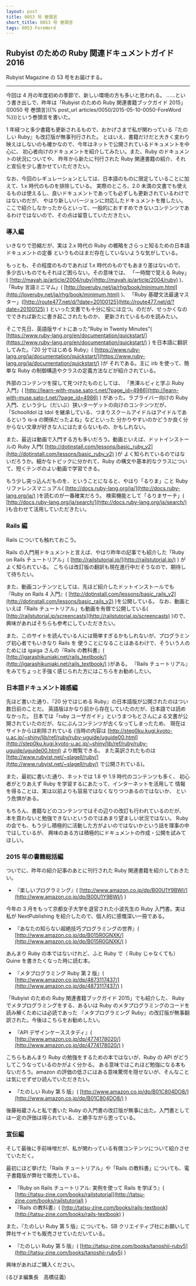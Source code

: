 ```yaml
---
layout: post
title: 0053 号 巻頭言
short_title: 0053 号 巻頭言
tags: 0053 ForeWord
---
```



## Rubyist のための Ruby 関連ドキュメントガイド 2016

Rubyist Magazine の 53 号をお届けする。

----

今回は 4 月の年度初めの季節で、新しい環境の方も多いと思われる。
……という書き出しで、昨年は「Rubyist のための Ruby 関連書籍ブックガイド 2015」([0050 号 巻頭言]({% post_url articles/0050/2015-05-10-0050-ForeWord %}))という巻頭言を書いた。

1 年経つと多少書籍も更新されるもので、おかげさまで私が関わっている『たのしい Ruby』も改訂版が無事刊行された。
とはいえ、書籍だけだと大きく変わり映えはしないのも確かなので、今年はネットで公開されているドキュメントを中心に、
初心者向けのドキュメントを紹介してみたい。また、Ruby のドキュメントの状況についてや、
昨年から新たに刊行された Ruby 関連書籍の紹介、それと宣伝を少し書かせていただきたい。

なお、今回のレギュレーションとしては、日本語のものに限定していることに加えて、1.x 時代のものを排除している。
実際のところ、2.0 未満の文書でも使えるものは使えるし、良いドキュメントであっても必ずしも更新されているわけではないのだが、
やはり新しいバージョンに対応したドキュメントを推したい。
ここで紹介しなかったからといって、一般的におすすめできないコンテンツであるわけではないので、その点は留意していただきたい。

### 導入編

いきなりで恐縮だが、実は 2.x 時代の Ruby の概略をさらっと知るための日本語ドキュメントの定番
というものはまだ存在していないような気がしている。

もっとも、その程度のものであれば 1.x 時代のものでもあまり差はないので、
多少古いものでもそれほど困らない。その意味では、
「一時間で覚える Ruby」( [http://mayah.jp/article/2004/ruby](http://mayah.jp/article/2004/ruby) )、
「Ruby 言語ミニマム」( [http://loveruby.net/ja/rhg/book/minimum.html](http://loveruby.net/ja/rhg/book/minimum.html) )、
「Ruby 基礎文法最速マスター」([http://route477.net/d/?date=20100125](http://route477.net/d/?date=20100125) )
といった文書でも十分に役には立つ。のだが、せっかくなのでできれば新たに書き起こされたものか、
更新されているものを読みたい。

そこで先日、英語版サイトにあった"Ruby in Twenty Minutes"( [https://www.ruby-lang.org/en/documentation/quickstart/](https://www.ruby-lang.org/en/documentation/quickstart/) )
を日本語に翻訳してみた。『20 分ではじめる Ruby』( [https://www.ruby-lang.org/ja/documentation/quickstart/](https://www.ruby-lang.org/ja/documentation/quickstart/) )が
それである。主に irb を使って、簡単な Ruby の制御構造やクラスの定義方法などが紹介されている。

外部のコンテンツを探して見つけたものとしては、
「黒澤ルビィと学ぶ Ruby 入門」( [http://learn-with-muse.sato-t.net/?page_id=4986](http://learn-with-muse.sato-t.net/?page_id=4986) )
があった。ラブライバー向けの Ruby 入門、という少し（だいぶ）狭いターゲットの向けのコンテンツだが、
「SchoolIdol は Idol を継承している、つまりスクールアイドルはアイドルであるという is-a の関係だったよね」などといった
分かりやすいのかどうか良く分からない文章が好きな人にはたまらないもの、かもしれない。

また、最近は動画で入門する方も多いだろう。動画といえば、ドットインストールの Ruby 入門( [http://dotinstall.com/lessons/basic_ruby_v2](http://dotinstall.com/lessons/basic_ruby_v2) )が
よく知られているのではないだろうか。細かなトピックに分かれて、Ruby の構文や基本的なクラスについて、短くテンポのよい動画で学習できる。

もう少し突っ込んだものを、ということになると、やはり「るりま」こと Ruby リファレンスマニュアル( [http://docs.ruby-lang.org/ja/](http://docs.ruby-lang.org/ja/) )を読むのが一番確実だろう。
検索機能として「るりまサーチ」( [http://docs.ruby-lang.org/ja/search/](http://docs.ruby-lang.org/ja/search/) )も合わせて活用していただきたい。

### Rails 編

Rails についても触れておこう。

Rails の入門用ドキュメントと言えば、やはり昨年の記事でも紹介した「Ruby on Rails チュートリアル」( [http://railstutorial.jp/](http://railstutorial.jp/) ) がよく知られている。
こちらは改訂版の翻訳も現在進行中だそうなので、期待して待ちたい。

また、動画コンテンツとしては、先ほど紹介したドットインストールでも『Ruby on Rails 4 入門』( [http://dotinstall.com/lessons/basic_rails_v2](http://dotinstall.com/lessons/basic_rails_v2) )を公開している。
なお、動画といえば「Rails チュートリアル」も動画を有償で公開している( [http://railstutorial.jp/screencasts](http://railstutorial.jp/screencasts) )ので、興味があればそちらも参考にしていただきたい。

また、このサイトを読んでいる人には簡単すぎるかもしれないが、プログラミング初心者でもいきなり Rails を
使うことになることはあるわけで、そういう人のためには igaiga さんの『Rails の教科書』( [http://igarashikuniaki.net/rails_textbook/](http://igarashikuniaki.net/rails_textbook/) )がある。
『Rails チュートリアル』をみてちょっと手強く感じられた方にはこちらをお勧めしたい。

### 日本語ドキュメント雑感編

先ほど書いた通り、『20 分ではじめる Ruby』の日本語版が公開されたのはつい数日前のことだ。
英語版はかなり前から存在していたのだが、日本語では読めなかった。
日本では「ruby ユーザガイド」というまつもとさんによる文書が公開されていたのだが、なにぶんコンテンツが古くなってしまったため、
現在はサイトからは削除されている
(当時の内容は [http://step0ku.kugi.kyoto-u.ac.jp/~shiny/lib/ref/ruby/ruby-uguide/uguide00.html](http://step0ku.kugi.kyoto-u.ac.jp/~shiny/lib/ref/ruby/ruby-uguide/uguide00.html) より閲覧できる。
また英訳されたものは [http://www.rubyist.net/~slagell/ruby/](http://www.rubyist.net/~slagell/ruby/) で公開されている)。

また、最初に書いた通り、ネットでは 1.8 や 1.9 時代のコンテンツも多く、
初心者がとりあえず Ruby を学習するにあたって、インターネットを活用して
情報を得ることは、実は以前よりも容易ではなくなりつつあるのではないか、
という危惧がある。

もちろん、書籍などのコンテンツではその辺りの改訂も行われているのだが、
本を買わないと勉強できないというのではあまり望ましい状況ではない。
Ruby の会でも、もう少し積極的に活動した方がよいのではないかという話を理事の中ではしているが、
興味のある方は積極的にドキュメントの作成・公開を試みてほしい。

### 2015 年の書籍総括編

ついでに、昨年の紹介記事のあとに刊行された Ruby 関連書籍を紹介しておきたい。

* 『楽しいプログラミング』( [http://www.amazon.co.jp/dp/B00U1Y9BWI/](http://www.amazon.co.jp/dp/B00U1Y9BWI/) )


今年の 3 月をもって京都女子大学を退官された小波先生の Ruby 入門書。実は私が NextPublishing を紹介したので、個人的に感慨深い一冊である。

* 『あなたの知らない超絶技巧プログラミングの世界』( [http://www.amazon.co.jp/dp/B015R0GNXK/](http://www.amazon.co.jp/dp/B015R0GNXK/) )


あんまり Ruby の本ではないけれど、ふと Ruby で（ Ruby じゃなくても） Quine を書きたくなった時に読む本。

* 『メタプログラミング Ruby 第 2 版』( [http://www.amazon.co.jp/dp/4873117437/](http://www.amazon.co.jp/dp/4873117437/) )


「Rubyist のための Ruby 関連書籍ブックガイド 2015」でも紹介した、
Ruby でメタプログラミングをする、あるいは Ruby のメタプログラミングのコードを読み解くためには必読であった
『メタプログラミング Ruby』の改訂版が無事翻訳された。今後はこちらをお勧めしたい。

* 『API デザインケーススタディ』( [http://www.amazon.co.jp/dp/4774178020/](http://www.amazon.co.jp/dp/4774178020/) )


こちらもあんまり Ruby の勉強をするための本ではないが、Ruby の API がどうしてこうなっているのかがよく分かる。
ある意味ではこれほど勉強になる本もないだろう。amazon の評価の低さにはある意味驚愕を隠せないが、そんなことは気にせずぜひ読んでいただきたい。

* 『たのしい Ruby 第 5 版』( [http://www.amazon.co.jp/dp/B01C804DO8/](http://www.amazon.co.jp/dp/B01C804DO8/) )


後藤裕蔵さんと私で書いた Ruby の入門書の改訂版が無事に出た。入門書としては一定の評価は得られている、と勝手ながら思っている。

### 宣伝編

そして最後に手前味噌だが、私が関わっている有償コンテンツについて紹介させていただく。

最初にほど挙げた「Rails チュートリアル」や「Rails の教科書」についても、電子書籍版が弊社で販売している。

* 『Ruby on Rails チュートリアル: 実例を使って Rails を学ぼう』( [http://tatsu-zine.com/books/railstutorial](http://tatsu-zine.com/books/railstutorial) )
* 『Rails の教科書』( [http://tatsu-zine.com/books/rails-textbook](http://tatsu-zine.com/books/rails-textbook) )


また、『たのしい Ruby 第 5 版』についても、SB クリエイティブ社にお願いして弊社サイトでも販売させていただいている。

* 『たのしい Ruby 第 5 版』( [http://tatsu-zine.com/books/tanoshii-ruby5](http://tatsu-zine.com/books/tanoshii-ruby5) )


興味があればご購入ください。

(るびま編集長　高橋征義)


